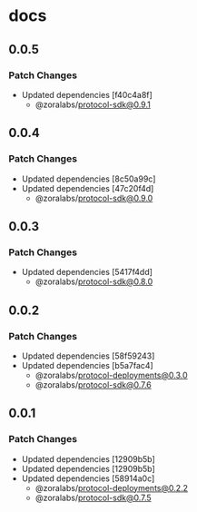 # docs

## 0.0.5

### Patch Changes

- Updated dependencies [f40c4a8f]
  - @zoralabs/protocol-sdk@0.9.1

## 0.0.4

### Patch Changes

- Updated dependencies [8c50a99c]
- Updated dependencies [47c20f4d]
  - @zoralabs/protocol-sdk@0.9.0

## 0.0.3

### Patch Changes

- Updated dependencies [5417f4dd]
  - @zoralabs/protocol-sdk@0.8.0

## 0.0.2

### Patch Changes

- Updated dependencies [58f59243]
- Updated dependencies [b5a7fac4]
  - @zoralabs/protocol-deployments@0.3.0
  - @zoralabs/protocol-sdk@0.7.6

## 0.0.1

### Patch Changes

- Updated dependencies [12909b5b]
- Updated dependencies [12909b5b]
- Updated dependencies [58914a0c]
  - @zoralabs/protocol-deployments@0.2.2
  - @zoralabs/protocol-sdk@0.7.5
